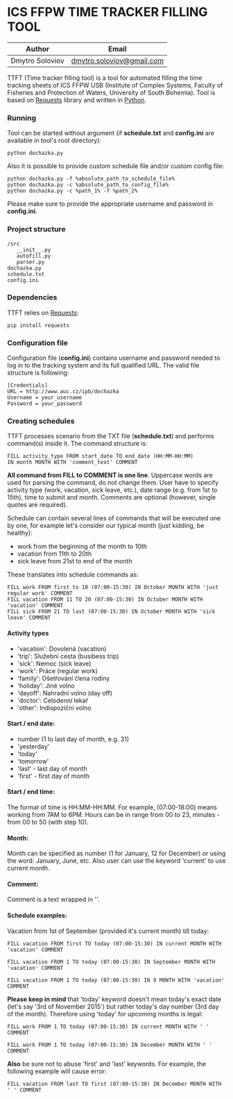 # ICS FFPW TIME TRACKER FILLING TOOL

| Author | Email |
| --- | --- |
| Dmytro Soloviov | [dmytro.soloviov@gmail.com](dmytro.soloviov@gmail.com) |

TTFT (Time tracker filling tool) is a tool for automated filling the time tracking sheets of ICS FFPW USB (Institute of Complex Systems, Faculty of Fisheries and Protection of Waters, University of South Bohemia). Tool is based on [Requests](http://docs.python-requests.org/en/master/) library and written in [Python](https://www.python.org/).

### Running

Tool can be started without argument (if __schedule.txt__ and __config.ini__ are available in tool's root directory):

```
python dochazka.py
```

Also it is possible to provide custom schedule file and/or custom config file:

```
python dochazka.py -f %absolute_path_to_schedule_file%
python dochazka.py -c %absolute_path_to_config_file%
python dochazka.py -c %path_1% -f %path_2%
```

Please make sure to provide the appropriate username and password in __config.ini__.

### Project structure

```
/src
   __init__.py
   autofill.py
   parser.py
dochazka.py
schedule.txt
config.ini
```

### Dependencies

TTFT relies on [Requests](http://docs.python-requests.org/en/master/):

```
pip install requests
```

### Configuration file

Configuration file (__config.ini__) contains username and password needed to log in to the tracking system and its full qualified URL. The valid file structure is following:

```
[Credentials]
URL = http://www.auc.cz/ipb/dochazka
Username = your_username
Password = your_password
```

### Creating schedules

TTFT processes scenario from the TXT file (__schedule.txt__) and performs command(s) inside it. The command structure is:

```
FILL activity_type FROM start_date TO end_date (HH:MM-HH:MM)
IN month MONTH WITH 'comment_text' COMMENT
```

__All command from FILL to COMMENT is one line__. Uppercase words are used for parsing the command, do not change them. User have to specify activity type (work, vacation, sick leave, etc.), date range (e.g. from 1st to 15th), time to submit and month. Comments are optional (however, single quotes are required).

Schedule can contain several lines of commands that will be executed one by one, for example let's consider our typical month (just kidding, be healthy):

- work from the beginning of the month to 10th
- vacation from 11th to 20th
- sick leave from 21st to end of the month

These translates into schedule commands as:

```
FILL work FROM first to 10 (07:00-15:30) IN October MONTH WITH 'just regular work' COMMENT
FILL vacation FROM 11 TO 20 (07:00-15:30) IN October MONTH WITH 'vacation' COMMENT
FILL sick FROM 21 TO last (07:00-15:30) IN October MONTH WITH 'sick leave' COMMENT
```

#### Activity types

- 'vacation': Dovolená (vacation)
- 'trip': Služebni cesta (busibess trip)
- 'sick': Nemoc (sick leave)
- 'work': Práce (regular work)
- 'family': Ošetřování člena rodiny
- 'holiday': Jiné volno
- 'dayoff': Nahradní volno (day off)
- 'doctor': Celodenní lekař
- 'other': Indispoziční volno

#### Start / end date:

- number (1 to last day of month, e.g. 31)
- 'yesterday'
- 'today'
- 'tomorrow'
- 'last' - last day of month
- 'first' - first day of month

#### Start / end time:

The format of time is HH:MM-HH:MM. For example, (07:00-18:00) means working from 7AM to 6PM. Hours can be in range from 00 to 23, minutes - from 00 to 50 (with step 10).

#### Month:

Month can be specified as number (1 for January, 12 for December) or using the word: January, June, etc. Also user can use the keyword 'current' to use current month.

#### Comment:

Comment is a text wrapped in ''.

#### Schedule examples:

Vacation from 1st of September (provided it's current month) till today:

```
FILL vacation FROM first TO today (07:00-15:30) IN current MONTH WITH 'vacation' COMMENT
```
```
FILL vacation FROM 1 TO today (07:00-15:30) IN September MONTH WITH 'vacation' COMMENT
```
```
FILL vacation FROM 1 TO today (07:00-15:30) IN 9 MONTH WITH 'vacation' COMMENT
```

__Please keep in mind__ that 'today' keyword doesn't mean today's exact date (let's say '3rd of November 2015') but rather today's day number (3rd day of the month). Therefore using 'today' for upcoming months is legal:

```
FILL work FROM 1 TO today (07:00-15:30) IN current MONTH WITH ' ' COMMENT
```
```
FILL work FROM 1 TO today (07:00-15:30) IN December MONTH WITH ' ' COMMENT
```

__Also__ be sure not to abuse 'first' and 'last' keywords. For example, the following example will cause error:

```
FILL vacation FROM last TO first (07:00-15:30) IN December MONTH WITH ' ' COMMENT
```
